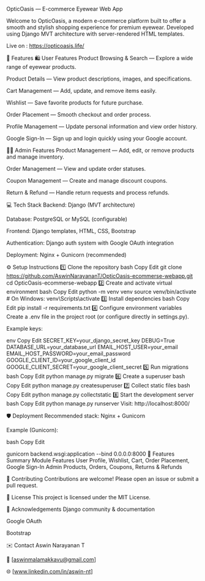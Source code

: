 OpticOasis — E-commerce Eyewear Web App

Welcome to OpticOasis, a modern e-commerce platform built to offer a smooth and stylish shopping experience for premium eyewear.
Developed using Django MVT architecture with server-rendered HTML templates.

Live on : https://opticoasis.life/

🚀 Features
🛍️ User Features
Product Browsing & Search — Explore a wide range of eyewear products.

Product Details — View product descriptions, images, and specifications.

Cart Management — Add, update, and remove items easily.

Wishlist — Save favorite products for future purchase.

Order Placement — Smooth checkout and order process.

Profile Management — Update personal information and view order history.

Google Sign-In — Sign up and login quickly using your Google account.

👨‍💼 Admin Features
Product Management — Add, edit, or remove products and manage inventory.

Order Management — View and update order statuses.

Coupon Management — Create and manage discount coupons.

Return & Refund — Handle return requests and process refunds.

💻 Tech Stack
Backend: Django (MVT architecture)

Database: PostgreSQL or MySQL (configurable)

Frontend: Django templates, HTML, CSS, Bootstrap

Authentication: Django auth system with Google OAuth integration

Deployment: Nginx + Gunicorn (recommended)

⚙️ Setup Instructions
1️⃣ Clone the repository
bash
Copy
Edit
git clone https://github.com/AswinNarayananT/OpticOasis-ecommerse-webapp.git
cd OpticOasis-ecommerse-webapp
2️⃣ Create and activate virtual environment
bash
Copy
Edit
python -m venv venv
source venv/bin/activate  # On Windows: venv\Scripts\activate
3️⃣ Install dependencies
bash
Copy
Edit
pip install -r requirements.txt
4️⃣ Configure environment variables
Create a .env file in the project root (or configure directly in settings.py).

Example keys:

env
Copy
Edit
SECRET_KEY=your_django_secret_key
DEBUG=True
DATABASE_URL=your_database_url
EMAIL_HOST_USER=your_email
EMAIL_HOST_PASSWORD=your_email_password
GOOGLE_CLIENT_ID=your_google_client_id
GOOGLE_CLIENT_SECRET=your_google_client_secret
5️⃣ Run migrations
bash
Copy
Edit
python manage.py migrate
6️⃣ Create a superuser
bash
Copy
Edit
python manage.py createsuperuser
7️⃣ Collect static files
bash
Copy
Edit
python manage.py collectstatic
8️⃣ Start the development server
bash
Copy
Edit
python manage.py runserver
Visit: http://localhost:8000/

🛡️ Deployment
Recommended stack: Nginx + Gunicorn

Example (Gunicorn):

bash
Copy
Edit

gunicorn backend.wsgi:application --bind 0.0.0.0:8000
📄 Features Summary
Module	Features
User	Profile, Wishlist, Cart, Order Placement, Google Sign-In
Admin	Products, Orders, Coupons, Returns & Refunds

💬 Contributing
Contributions are welcome! Please open an issue or submit a pull request.

📄 License
This project is licensed under the MIT License.

🙌 Acknowledgements
Django community & documentation

Google OAuth

Bootstrap

✉️ Contact
Aswin Narayanan T

📧 [aswinmalamakkavu@gmail.com]

🌐 [www.linkedin.com/in/aswin-nt]